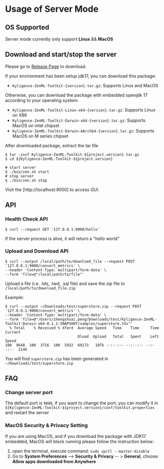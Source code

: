 # Usage of Server Mode

## OS Supported

Server mode currently only support **Linux** && **MacOS**

## Download and start/stop the server

Please go to [Release Page](https://github.com/Kyligence/zen-ml-toolkit/releases) to download.

If your environment has been setup jdk17, you can download this package:

- `Kyligence-ZenML-Toolkit-{version}.tar.gz`: Supports Linux and MacOS

Otherwise, you can download the package with embedded openjdk 17 according to your operating system:

- `Kyligence-ZenML-Toolkit-Linux-x64-{version}.tar.gz`: Supports Linux on X86
- `Kyligence-ZenML-Toolkit-Darwin-x64-{version}.tar.gz`: Supports MacOS on intel chipset
- `Kyligence-ZenML-Toolkit-Darwin-AArch64-{version}.tar.gz`: Supports MacOS on M series chipset

After downloaded package, extract the tar file

```shell
$ tar -zxvf Kyligence-ZenML-Toolkit-${project.version}.tar.gz
$ cd ${Kyligence-ZenML-Toolkit-${project.version}

# start server
$ ./bin/zen.sh start
# stop server
$ ./bin/zen.sh stop
```

Visit the [http://localhost:9000] to access GUI.

## API

### Health Check API

```shell
$ curl --request GET '127.0.0.1:9000/hello'
```

If the server process is alive, it will return a "hello world"

### Upload and Download API

```shell
$ curl --output /local/path/to/download_file --request POST '127.0.0.1:9000/convert_metrics' \
--header 'Content-Type: multipart/form-data' \
--form 'file=@"/local/path/to/file"'
```

Upload a file (i.e. .tds, .twd, .sql file) and save the zip file to `/local/path/to/download_file.zip`

Example:

```shell
$ curl --output ~/Downloads/test/superstore.zip --request POST '127.0.0.1:9000/convert_metrics' \
--header 'Content-Type: multipart/form-data' \
--form 'file=@"/Users/zhengshuai.peng/Downloads/test/Kyligence-ZenML-Toolkit-Darwin-x64-0.1.1-SNAPSHOT/samples/superstore.tds"'
  % Total    % Received % Xferd  Average Speed   Time    Time     Time  Current
                                 Dload  Upload   Total   Spent    Left  Speed
100  9648  100  3716  100  5932  69173   107k --:--:-- --:--:-- --:--:--  214k
```

You will find `superstore.zip` has been generated in `~/Downloads/test/superstore.zip`

## FAQ

### Change server port

The default port is `9000`, if you want to change the port, you can modify it
in `${Kyligence-ZenML-Toolkit-${project.version}/conf/toolkit.properties` and restart the server

### MacOS Security & Privacy Setting

If you are using MacOS, and if you download the package with JDK17 embedded, MacOS will block running
please follow the instruction below:

1. open the terminal, execute command: `sudo spctl --master-disable`
2. Go to  **System Preferences** --> **Security & Privacy** -- > **General**, choose **Allow apps downloaded from
   Anywhere**


